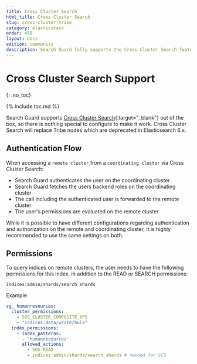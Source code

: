```yaml
---
title: Cross Cluster Search
html_title: Cross Cluster Search
slug: cross-cluster-tribe
category: elasticstack
order: 450
layout: docs
edition: community
description: Search Guard fully supports the Cross Cluster Search feature of Elasticsearch. Implement access control on distributed clusters.
---
```

<!---
Copyright 2019 floragunn GmbH
-->
# Cross Cluster Search Support
{: .no_toc}

{% include toc.md %}

Search Guard supports [Cross Cluster Search](https://www.elastic.co/guide/en/elasticsearch/reference/current/modules-cross-cluster-search.html){:target="_blank"} out of the box, so there is nothing special to configure to make it work. Cross Cluster Search will replace Tribe nodes which are deprecated in Elasticsearch 6.x.

## Authentication Flow

When accessing a `remote cluster` from a `coordinating cluster` via Cross Cluster Search:

* Search Guard authenticates the user on the coordinating cluster
* Search Guard fetches the users backend roles on the coordinating cluster
* The call including the authenticated user is forwarded to the remote cluster
* The user's permissions are evaluated on the remote cluster

While it is possible to have different configurations regarding authentication and authorization on the remote and coordinating cluster, it is highly recommended to use the same settings on both.

## Permissions

To query indices on remote clusters, the user needs to have the following permissions for this index, in addition to the READ or SEARCH permissions:

```
indices:admin/shards/search_shards
```

Example:

```yaml
sg_ humanresources:
  cluster_permissions:
    - SGS_CLUSTER_COMPOSITE_OPS
    - "indices:data/write/bulk"
  index_permissions:
    - index_patterns:
      - 'humanresources'
      allowed_actions:
        - SGS_READ
        - indices:admin/shards/search_shards # needed for CCS        
```